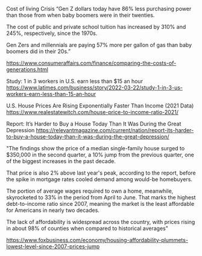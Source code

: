 Cost of living Crisis
“Gen Z dollars today have 86% less purchasing power than those from when baby boomers were in their twenties.

The cost of public and private school tuition has increased by 310% and 245%, respectively, since the 1970s.

Gen Zers and millennials are paying 57% more per gallon of gas than baby boomers did in their 20s.”

https://www.consumeraffairs.com/finance/comparing-the-costs-of-generations.html


Study: 1 in 3 workers in U.S. earn less than $15 an hour
https://www.latimes.com/business/story/2022-03-22/study-1-in-3-us-workers-earn-less-than-15-an-hour

U.S. House Prices Are Rising Exponentially Faster Than Income (2021 Data)
https://www.realestatewitch.com/house-price-to-income-ratio-2021/

Report: It’s Harder to Buy a House Today Than It Was During the Great Depression
https://relevantmagazine.com/current/nation/report-its-harder-to-buy-a-house-today-than-it-was-during-the-great-depression/

"The findings show the price of a median single-family house surged to $350,000 in the second quarter, a 10% jump from the previous quarter, one of the biggest increases in the past decade. 

That price is also 2% above last year's peak, according to the report, before the spike in mortgage rates cooled demand among would-be homebuyers.  

The portion of average wages required to own a home, meanwhile, skyrocketed to 33% in the period from April to June. That marks the highest debt-to-income ratio since 2007, meaning the market is the least affordable for Americans in nearly two decades.

The lack of affordability is widespread across the country, with prices rising in about 98% of counties when compared to historical averages"

https://www.foxbusiness.com/economy/housing-affordability-plummets-lowest-level-since-2007-prices-jump
